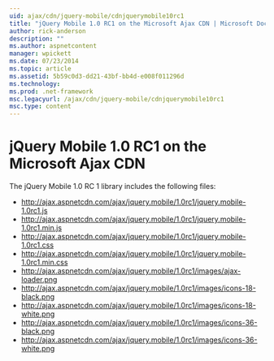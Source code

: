 ```yaml
---
uid: ajax/cdn/jquery-mobile/cdnjquerymobile10rc1
title: "jQuery Mobile 1.0 RC1 on the Microsoft Ajax CDN | Microsoft Docs"
author: rick-anderson
description: ""
ms.author: aspnetcontent
manager: wpickett
ms.date: 07/23/2014
ms.topic: article
ms.assetid: 5b59c0d3-dd21-43bf-bb4d-e008f011296d
ms.technology: 
ms.prod: .net-framework
msc.legacyurl: /ajax/cdn/jquery-mobile/cdnjquerymobile10rc1
msc.type: content
---
```

jQuery Mobile 1.0 RC1 on the Microsoft Ajax CDN
====================
The jQuery Mobile 1.0 RC 1 library includes the following files:

- http://ajax.aspnetcdn.com/ajax/jquery.mobile/1.0rc1/jquery.mobile-1.0rc1.js
- http://ajax.aspnetcdn.com/ajax/jquery.mobile/1.0rc1/jquery.mobile-1.0rc1.min.js
- http://ajax.aspnetcdn.com/ajax/jquery.mobile/1.0rc1/jquery.mobile-1.0rc1.css
- http://ajax.aspnetcdn.com/ajax/jquery.mobile/1.0rc1/jquery.mobile-1.0rc1.min.css
- http://ajax.aspnetcdn.com/ajax/jquery.mobile/1.0rc1/images/ajax-loader.png
- http://ajax.aspnetcdn.com/ajax/jquery.mobile/1.0rc1/images/icons-18-black.png
- http://ajax.aspnetcdn.com/ajax/jquery.mobile/1.0rc1/images/icons-18-white.png
- http://ajax.aspnetcdn.com/ajax/jquery.mobile/1.0rc1/images/icons-36-black.png
- http://ajax.aspnetcdn.com/ajax/jquery.mobile/1.0rc1/images/icons-36-white.png